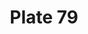---
pid: '79'
an: '7'
title: Plate 79
rev_year: 
_date: 
caption: Amazone en Robe de Linon, Spencer de drap, Chapeau Jockei.
translation: Amazon in linen dress, wool spencer, jockey hat.
student: Meredith Levin
keywords: "[ Chapeau, Amazone, Linon, Spencer, drap ]"
permalink: /plates/79
layout: plate-page
---